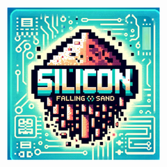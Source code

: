 <div align="center">

<br/>
<img src="logo.webp" alt="logo" width="350"/>

<h4>

</h4>


<br/>

</div>
